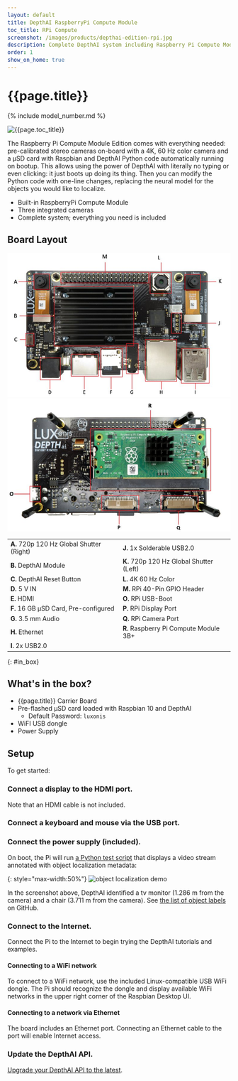 ```yaml
---
layout: default
title: DepthAI RaspberryPi Compute Module
toc_title: RPi Compute
screenshot: /images/products/depthai-edition-rpi.jpg
description: Complete DepthAI system including Raspberry Pi Compute Module, microSD card pre-loaded with Raspbian 10 and DepthAI Python interface.
order: 1
show_on_home: true
---
```


# {{page.title}}

{% include model_number.md %}

![{{page.toc_title}}]({{page.screenshot}})

The Raspberry Pi Compute Module Edition comes with everything needed: pre-calibrated stereo cameras on-board with a 4K, 60 Hz color camera and a µSD card with Raspbian and DepthAI Python code automatically running on bootup. This allows using the power of DepthAI with literally no typing or even clicking: it just boots up doing its thing. Then you can modify the Python code with one-line changes, replacing the neural model for the objects you would like to localize.

* Built-in RaspberryPi Compute Module
* Three integrated cameras
* Complete system; everything you need is included

## Board Layout

![1097 top](/images/products/labeled/1097_top.jpg)
![1097 bottom](/images/products/labeled/1097_bottom.jpg)


<table class="table table-sm">
<tbody>
<tr>
<td><strong>A.</strong> 720p 120 Hz Global Shutter (Right)</td><td><strong>J.</strong> 1x Solderable USB2.0</td></tr>
<tr>
<td><strong>B.</strong> DepthAI Module</td><td><strong>K.</strong> 720p 120 Hz Global Shutter (Left)</td></tr>
<tr>
<td><strong>C.</strong> DepthAI Reset Button</td><td><strong>L.</strong> 4K 60 Hz Color</td></tr>
<tr>
<td><strong>D.</strong> 5 V IN</td><td><strong>M.</strong> RPi 40-Pin GPIO Header</td></tr>
<tr>
<td><strong>E.</strong> HDMI</td><td><strong>O.</strong> RPi USB-Boot</td></tr>
<tr>
<td><strong>F.</strong> 16 GB µSD Card, Pre-configured</td><td><strong>P.</strong> RPi Display Port</td></tr>
<tr>
<td><strong>G.</strong> 3.5 mm Audio</td><td><strong>Q.</strong> RPi Camera Port</td></tr>
<tr>
<td><strong>H.</strong> Ethernet</td><td><strong>R.</strong> Raspberry Pi Compute Module 3B+</td></tr>
<tr>
<td><strong>I.</strong> 2x USB2.0</td></tr>
</tbody>
</table>

{: #in_box}
## What's in the box?

* {{page.title}} Carrier Board
* Pre-flashed µSD card loaded with Raspbian 10 and DepthAI
  * Default Password: `luxonis`
* WiFI USB dongle
* Power Supply

## Setup

To get started:

<h3 class="step js-toc-ignore" data-toc-title="Connect a display" id="connect_display">
  <span></span>
  Connect a display to the HDMI port.
</h3>

Note that an HDMI cable is not included.

<h3 class="step js-toc-ignore" data-toc-title="Connect keyboard and mouse" id="connect_mouse_keyboard"><span></span> Connect a keyboard and mouse via the USB port.</h3>
<h3 class="step js-toc-ignore" data-toc-title="Connect Power" id="connect_power"><span></span> Connect the power supply (included).</h3>

On boot, the Pi will run [a Python test script](https://github.com/luxonis/depthai-python-extras/blob/master/test.py) that displays a video stream annotated with object localization metadata:

{: style="max-width:50%"}
![object localization demo](/images/object_localization.png)

In the screenshot above, DepthAI identified a tv monitor (1.286 m from the camera) and a chair (3.711 m from the camera). See [the list of object labels](https://github.com/luxonis/depthai-python-extras/blob/master/resources/nn/object_detection_4shave/labels_for_mobilenet_ssd.txt) on GitHub.

<h3 class="step js-toc-ignore" data-toc-title="Connect Internet" id="connect_internet"><span></span> Connect to the Internet.</h3>

Connect the Pi to the Internet to begin trying the DepthAI tutorials and examples.

#### Connecting to a WiFi network

To connect to a WiFi network, use the included Linux-compatible USB WiFi dongle. The Pi should recognize the dongle and display available WiFi networks in the upper right corner of the Raspbian Desktop UI.

#### Connecting to a network via Ethernet

The board includes an Ethernet port. Connecting an Ethernet cable to the port will enable Internet access.

<h3 class="step js-toc-ignore" data-toc-title="Update DepthAI API" id="update_api"><span></span> Update the DepthAI API.</h3>

[Upgrade your DepthAI API to the latest](/api#upgrade).
